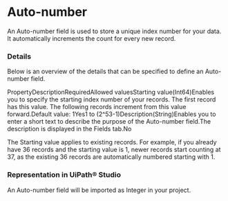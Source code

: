 ﻿# Auto-number

An Auto-number field is used to store a unique index number for your data. It automatically increments the count for every new record.

### Details

Below is an overview of the details that can be specified to define an Auto-number field.

PropertyDescriptionRequiredAllowed valuesStarting value(Int64)Enables you to specify the starting index number of your records. The first record has this value. The following records increment from this value forward.Default value: 1Yes1 to (2^53-1)Description(String)Enables you to enter a short text to describe the purpose of the Auto-number field.The description is displayed in the Fields tab.No

The Starting value applies to existing records. For example, if you already have 36 records and the starting value is 1, newer records start counting at 37, as the existing 36 records are automatically numbered starting with 1.


### Representation in UiPath® Studio

An Auto-number field will be imported as Integer in your project.

